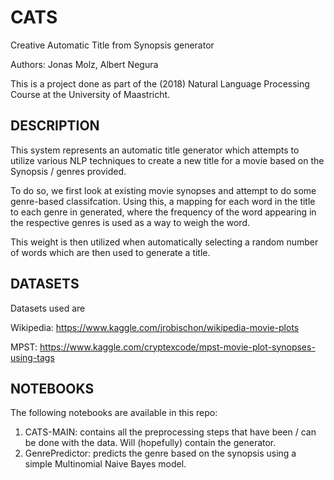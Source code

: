 # CATS
Creative Automatic Title from Synopsis generator

Authors: Jonas Molz, Albert Negura


This is a project done as part of the (2018) Natural Language Processing Course at the University of Maastricht.

## DESCRIPTION
This system represents an automatic title generator which attempts to utilize various NLP techniques to create a new title for a movie based on the Synopsis / genres provided.

To do so, we first look at existing movie synopses and attempt to do some genre-based classifcation. Using this, a mapping for each word in the title to each genre in generated, where the frequency of the word appearing in the respective genres is used as a way to weigh the word.

This weight is then utilized when automatically selecting a random number of words which are then used to generate a title.

## DATASETS
Datasets used are 

Wikipedia: https://www.kaggle.com/jrobischon/wikipedia-movie-plots

MPST: https://www.kaggle.com/cryptexcode/mpst-movie-plot-synopses-using-tags

## NOTEBOOKS
The following notebooks are available in this repo:

1. CATS-MAIN: contains all the preprocessing steps that have been / can be done with the data. Will (hopefully) contain the generator.
2. GenrePredictor: predicts the genre based on the synopsis using a simple Multinomial Naive Bayes model.

